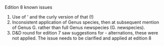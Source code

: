 Edition 8 known issues


1. Use of ' and the curly version of that (!)
2. Inconsistent application of Genus species, then at subsequent mention of Genus G. rather than full Genus newspecies (G. newspecies).
3. D&D round for edition 7 saw suggestions for - alternations, these were not applied. The issue needs to be clarified and applied at edition 8

